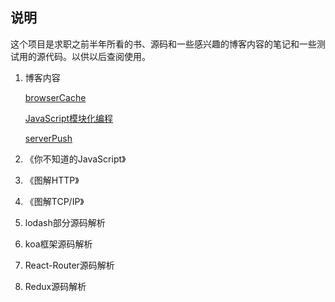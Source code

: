 ## 说明

这个项目是求职之前半年所看的书、源码和一些感兴趣的博客内容的笔记和一些测试用的源代码。以供以后查阅使用。

1. 博客内容

   [browserCache](./各种博客内容/browserCache.md)

   [JavaScript模块化编程](./各种博客内容/JavaScript模块化编程.md)

   [serverPush](./各种博客内容/serverPush.md)

2. 《你不知道的JavaScript》

3. 《图解HTTP》

4. 《图解TCP/IP》

5. lodash部分源码解析

6. koa框架源码解析

7. React-Router源码解析

8. Redux源码解析
